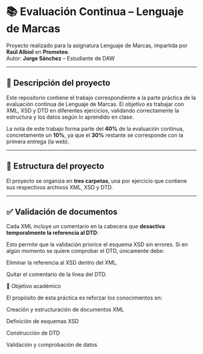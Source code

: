 # 📚 Evaluación Continua – Lenguaje de Marcas  
Proyecto realizado para la asignatura Lenguaje de Marcas, impartida por **Raúl Albiol** en **Prometeo**.  
Autor: **Jorge Sánchez** – Estudiante de DAW

---

## 📝 Descripción del proyecto

Este repositorio contiene el trabajo correspondiente a la parte práctica de la evaluación continua de Lenguaje de Marcas. El objetivo es trabajar con XML, XSD y DTD en diferentes ejercicios, validando correctamente la estructura y los datos según lo aprendido en clase.

La nota de este trabajo forma parte del **40%** de la evaluación continua, concretamente un **10%**, ya que el **30%** restante se corresponde con la primera entrega (la web).


---

## 📂 Estructura del proyecto

El proyecto se organiza en **tres carpetas**, una por ejercicio que contiene sus respectivos archivos XML, XSD y DTD.



---

## ✅ Validación de documentos

Cada XML incluye un comentario en la cabecera que **desactiva temporalmente la referencia al DTD**:

<!-- Referencia al DTD comentada para evitar conflicto con la validación XSD -->
Esto permite que la validación priorice el esquema XSD sin errores.
Si en algún momento se quiere comprobar el DTD, únicamente debe:

Eliminar la referencia al XSD dentro del XML.

Quitar el comentario de la línea del DTD.

🎯 Objetivo académico

El propósito de esta práctica es reforzar los conocimientos en:

Creación y estructuración de documentos XML

Definición de esquemas XSD

Construcción de DTD

Validación y comprobación de datos
